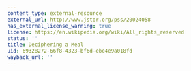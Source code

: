 ```yaml
---
content_type: external-resource
external_url: http://www.jstor.org/pss/20024058
has_external_license_warning: true
license: https://en.wikipedia.org/wiki/All_rights_reserved
status: ''
title: Deciphering a Meal
uid: 69328272-66f8-4323-bf6d-ebe4e9a018fd
wayback_url: ''
---
```

